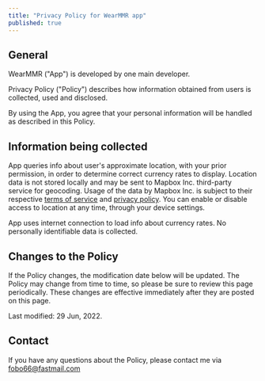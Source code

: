 ```yaml
---
title: "Privacy Policy for WearMMR app"
published: true
---
```


## General

WearMMR ("App") is developed by one main developer.

Privacy Policy ("Policy") describes how information obtained from users is collected, used and disclosed.

By using the App, you agree that your personal information will be handled as described in this Policy.

## Information being collected

App queries info about user's approximate location, with your prior permission, in order to determine correct currency rates to display. Location data is not stored locally and may be sent to Mapbox Inc. third-party service for geocoding. Usage of the data by Mapbox Inc. is subject to their respective [terms of service](https://www.mapbox.com/legal/tos) and [privacy policy](https://www.mapbox.com/legal/privacy). You can enable or disable access to location at any time, through your device settings.

App uses internet connection to load info about currency rates. No personally identifiable data is collected.

## Changes to the Policy

If the Policy changes, the modification date below will be updated. The Policy may change from time to time, so please be sure to review this page periodically. These changes are effective immediately after they are posted on this page.

Last modified: 29 Jun, 2022.

## Contact

If you have any questions about the Policy, please contact me via fobo66@fastmail.com
